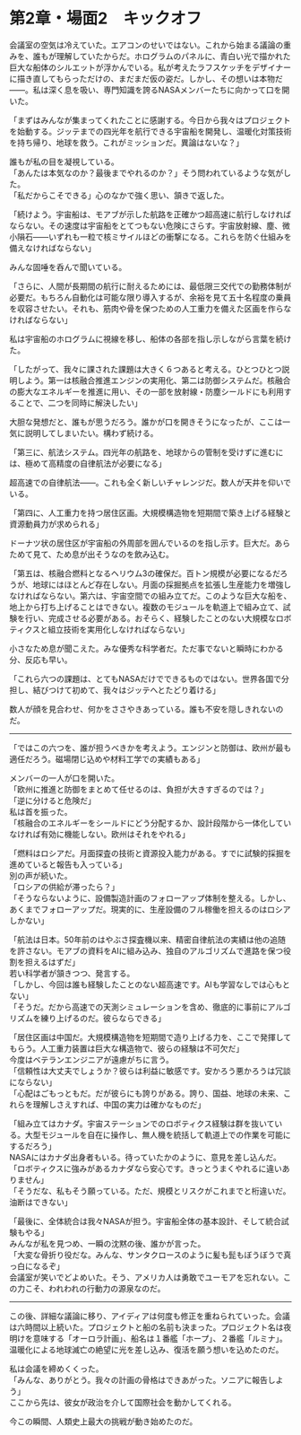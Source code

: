 
# 第2章・場面2　キックオフ

会議室の空気は冷えていた。エアコンのせいではない。これから始まる議論の重みを、誰もが理解していたからだ。ホログラムのパネルに、青白い光で描かれた巨大な船体のシルエットが浮かんでいる。私が考えたラフスケッチをデザイナーに描き直してもらっただけの、まだまだ仮の姿だ。しかし、その想いは本物だ――。私は深く息を吸い、専門知識を誇るNASAメンバーたちに向かって口を開いた。

「まずはみんなが集まってくれたことに感謝する。今日から我々はプロジェクトを始動する。ジッテまでの四光年を航行できる宇宙船を開発し、温暖化対策技術を持ち帰り、地球を救う。これがミッションだ。異論はないな？」

誰もが私の目を凝視している。  
「あんたは本気なのか？最後までやれるのか？」そう問われているような気がした。    
「私だからこそできる」心のなかで強く思い、頷きで返した。

「続けよう。宇宙船は、モアブが示した航路を正確かつ超高速に航行しなければならない。その速度は宇宙船をとてつもない危険にさらす。宇宙放射線、塵、微小隕石――いずれも一粒で核ミサイルほどの衝撃になる。これらを防ぐ仕組みを備えなければならない」

みんな固唾を呑んで聞いている。

「さらに、人間が長期間の航行に耐えるためには、最低限三交代での勤務体制が必要だ。もちろん自動化は可能な限り導入するが、余裕を見て五十名程度の乗員を収容させたい。それも、筋肉や骨を保つための人工重力を備えた区画を作らなければならない」

私は宇宙船のホログラムに視線を移し、船体の各部を指し示しながら言葉を続けた。

「したがって、我々に課された課題は大きく６つあると考える。ひとつひとつ説明しよう。第一は核融合推進エンジンの実用化、第二は防御システムだ。核融合の膨大なエネルギーを推進に用い、その一部を放射線・防塵シールドにも利用することで、二つを同時に解決したい」

大胆な発想だと、誰もが思うだろう。誰かが口を開きそうになったが、ここは一気に説明してしまいたい。構わず続ける。

「第三に、航法システム。四光年の航路を、地球からの管制を受けずに進むには、極めて高精度の自律航法が必要になる」

超高速での自律航法――。これも全く新しいチャレンジだ。数人が天井を仰いでいる。

「第四に、人工重力を持つ居住区画。大規模構造物を短期間で築き上げる経験と資源動員力が求められる」

ドーナツ状の居住区が宇宙船の外周部を囲んでいるのを指し示す。巨大だ。あらためて見て、ため息が出そうなのを飲み込む。

「第五は、核融合燃料となるヘリウム3の確保だ。百トン規模が必要になるだろうが、地球にはほとんど存在しない。月面の採掘拠点を拡張し生産能力を増強しなければならない。第六は、宇宙空間での組み立てだ。このような巨大な船を、地上から打ち上げることはできない。複数のモジュールを軌道上で組み立て、試験を行い、完成させる必要がある。おそらく、経験したことのない大規模なロボティクスと組立技術を実用化しなければならない」

小さなため息が聞こえた。みな優秀な科学者だ。ただ事でないと瞬時にわかる分、反応も早い。

「これら六つの課題は、とてもNASAだけでできるものではない。世界各国で分担し、結びつけて初めて、我々はジッテへとたどり着ける」

数人が顔を見合わせ、何かをささやきあっている。誰も不安を隠しきれないのだ。

---

「ではこの六つを、誰が担うべきかを考えよう。エンジンと防御は、欧州が最も適任だろう。磁場閉じ込めや材料工学での実績もある」

メンバーの一人が口を開いた。  
「欧州に推進と防御をまとめて任せるのは、負担が大きすぎるのでは？」  
「逆に分けると危険だ」  
私は首を振った。  
「核融合のエネルギーをシールドにどう分配するか、設計段階から一体化していなければ有効に機能しない。欧州はそれをやれる」

「燃料はロシアだ。月面探査の技術と資源投入能力がある。すでに試験的採掘を進めていると報告も入っている」  
別の声が続いた。  
「ロシアの供給が滞ったら？」  
「そうならないように、設備製造計画のフォローアップ体制を整える。しかし、あくまでフォローアップだ。現実的に、生産設備のフル稼働を担えるのはロシアしかない」

「航法は日本。50年前のはやぶさ探査機以来、精密自律航法の実績は他の追随を許さない。モアブの資料をAIに組み込み、独自のアルゴリズムで進路を保つ役割を担えるはずだ」  
若い科学者が頷きつつ、発言する。  
「しかし、今回は誰も経験したことのない超高速です。AIも学習なしでは心もとない」  
「そうだ。だから高速での天測シミュレーションを含め、徹底的に事前にアルゴリズムを練り上げるのだ。彼らならできる」

「居住区画は中国だ。大規模構造物を短期間で造り上げる力を、ここで発揮してもらう。人工重力装置は巨大な構造物で、彼らの経験は不可欠だ」  
今度はベテランエンジニアが遠慮がちに言う。  
「信頼性は大丈夫でしょうか？彼らは利益に敏感です。安かろう悪かろうは冗談にならない」  
「心配はごもっともだ。だが彼らにも誇りがある。誇り、国益、地球の未来、これらを理解しさえすれば、中国の実力は確かなものだ」

「組み立てはカナダ。宇宙ステーションでのロボティクス経験は群を抜いている。大型モジュールを自在に操作し、無人機を統括して軌道上での作業を可能にするだろう」  
NASAにはカナダ出身者もいる。待っていたかのように、意見を差し込んだ。  
「ロボティクスに強みがあるカナダなら安心です。きっとうまくやれるに違いありません」  
「そうだな、私もそう願っている。ただ、規模とリスクがこれまでと桁違いだ。油断はできない」

「最後に、全体統合は我々NASAが担う。宇宙船全体の基本設計、そして統合試験もやる」  
みんなが私を見つめ、一瞬の沈黙の後、誰かが言った。  
「大変な骨折り役だな。みんな、サンタクロースのように髪も髭もぼうぼうで真っ白になるぞ」  
会議室が笑いでどよめいた。そう、アメリカ人は勇敢でユーモアを忘れない。この力こそ、われわれの行動力の源泉なのだ。

---

この後、詳細な議論に移り、アイディアは何度も修正を重ねられていった。会議は六時間以上続いた。プロジェクトと船の名前も決まった。プロジェクト名は夜明けを意味する「オーロラ計画」、船名は１番艦「ホープ」、２番艦「ルミナ」。温暖化による地球滅亡の絶望に光を差し込み、復活を願う想いを込めたのだ。

私は会議を締めくくった。  
「みんな、ありがとう。我々の計画の骨格はできあがった。ソニアに報告しよう」   
ここから先は、彼女が政治を介して国際社会を動かしてくれる。

今この瞬間、人類史上最大の挑戦が動き始めたのだ。
